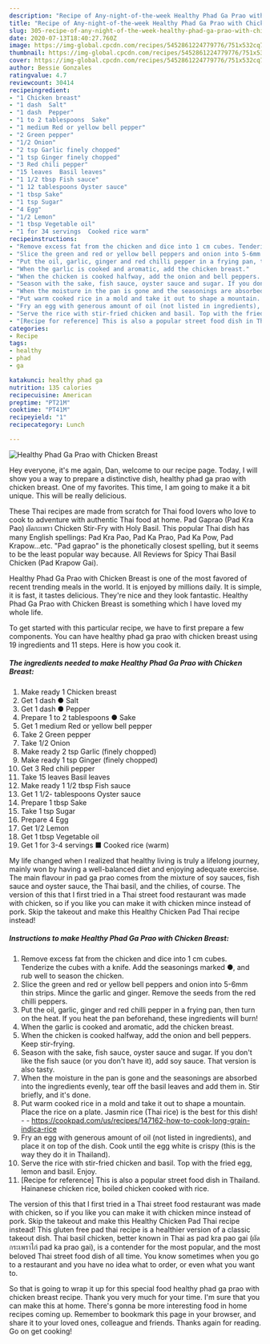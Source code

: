 ```yaml
---
description: "Recipe of Any-night-of-the-week Healthy Phad Ga Prao with Chicken Breast"
title: "Recipe of Any-night-of-the-week Healthy Phad Ga Prao with Chicken Breast"
slug: 305-recipe-of-any-night-of-the-week-healthy-phad-ga-prao-with-chicken-breast
date: 2020-07-13T18:40:27.760Z
image: https://img-global.cpcdn.com/recipes/5452861224779776/751x532cq70/healthy-phad-ga-prao-with-chicken-breast-recipe-main-photo.jpg
thumbnail: https://img-global.cpcdn.com/recipes/5452861224779776/751x532cq70/healthy-phad-ga-prao-with-chicken-breast-recipe-main-photo.jpg
cover: https://img-global.cpcdn.com/recipes/5452861224779776/751x532cq70/healthy-phad-ga-prao-with-chicken-breast-recipe-main-photo.jpg
author: Bessie Gonzales
ratingvalue: 4.7
reviewcount: 30414
recipeingredient:
- "1 Chicken breast"
- "1 dash  Salt"
- "1 dash  Pepper"
- "1 to 2 tablespoons  Sake"
- "1 medium Red or yellow bell pepper"
- "2 Green pepper"
- "1/2 Onion"
- "2 tsp Garlic finely chopped"
- "1 tsp Ginger finely chopped"
- "3 Red chili pepper"
- "15 leaves  Basil leaves"
- "1 1/2 tbsp Fish sauce"
- "1 12 tablespoons Oyster sauce"
- "1 tbsp Sake"
- "1 tsp Sugar"
- "4 Egg"
- "1/2 Lemon"
- "1 tbsp Vegetable oil"
- "1 for 34 servings  Cooked rice warm"
recipeinstructions:
- "Remove excess fat from the chicken and dice into 1 cm cubes. Tenderize the cubes with a knife. Add the seasonings marked ●, and rub well to season the chicken."
- "Slice the green and red or yellow bell peppers and onion into 5-6mm thin strips. Mince the garlic and ginger. Remove the seeds from the red chilli peppers."
- "Put the oil, garlic, ginger and red chilli pepper in a frying pan, then turn on the heat. If you heat the pan beforehand, these ingredients will burn!"
- "When the garlic is cooked and aromatic, add the chicken breast."
- "When the chicken is cooked halfway, add the onion and bell peppers. Keep stir-frying."
- "Season with the sake, fish sauce, oyster sauce and sugar. If you don&#39;t like the fish sauce (or you don&#39;t have it), add soy sauce. That version is also tasty."
- "When the moisture in the pan is gone and the seasonings are absorbed into the ingredients evenly, tear off the basil leaves and add them in. Stir briefly, and it&#39;s done."
- "Put warm cooked rice in a mold and take it out to shape a mountain. Place the rice on a plate. Jasmin rice (Thai rice) is the best for this dish!  https://cookpad.com/us/recipes/147162-how-to-cook-long-grain-indica-rice"
- "Fry an egg with generous amount of oil (not listed in ingredients), and place it on top of the dish. Cook until the egg white is crispy (this is the way they do it in Thailand)."
- "Serve the rice with stir-fried chicken and basil. Top with the fried egg, lemon and basil. Enjoy."
- "[Recipe for reference] This is also a popular street food dish in Thailand. Hainanese chicken rice, boiled chicken cooked with rice."
categories:
- Recipe
tags:
- healthy
- phad
- ga

katakunci: healthy phad ga 
nutrition: 135 calories
recipecuisine: American
preptime: "PT21M"
cooktime: "PT41M"
recipeyield: "1"
recipecategory: Lunch

---
```



![Healthy Phad Ga Prao with Chicken Breast](https://img-global.cpcdn.com/recipes/5452861224779776/751x532cq70/healthy-phad-ga-prao-with-chicken-breast-recipe-main-photo.jpg)

Hey everyone, it's me again, Dan, welcome to our recipe page. Today, I will show you a way to prepare a distinctive dish, healthy phad ga prao with chicken breast. One of my favorites. This time, I am going to make it a bit unique. This will be really delicious.

These Thai recipes are made from scratch for Thai food lovers who love to cook to adventure with authentic Thai food at home. Pad Gaprao (Pad Kra Pao) ผัดกะเพรา Chicken Stir-Fry with Holy Basil. This popular Thai dish has many English spellings: Pad Kra Pao, Pad Ka Prao, Pad Ka Pow, Pad Krapow…etc. &#34;Pad gaprao&#34; is the phonetically closest spelling, but it seems to be the least popular way because. All Reviews for Spicy Thai Basil Chicken (Pad Krapow Gai).

Healthy Phad Ga Prao with Chicken Breast is one of the most favored of recent trending meals in the world. It is enjoyed by millions daily. It is simple, it is fast, it tastes delicious. They're nice and they look fantastic. Healthy Phad Ga Prao with Chicken Breast is something which I have loved my whole life.


To get started with this particular recipe, we have to first prepare a few components. You can have healthy phad ga prao with chicken breast using 19 ingredients and 11 steps. Here is how you cook it.

<!--inarticleads1-->

##### The ingredients needed to make Healthy Phad Ga Prao with Chicken Breast:

1. Make ready 1 Chicken breast
1. Get 1 dash ● Salt
1. Get 1 dash ● Pepper
1. Prepare 1 to 2 tablespoons ● Sake
1. Get 1 medium Red or yellow bell pepper
1. Take 2 Green pepper
1. Take 1/2 Onion
1. Make ready 2 tsp Garlic (finely chopped)
1. Make ready 1 tsp Ginger (finely chopped)
1. Get 3 Red chili pepper
1. Take 15 leaves  Basil leaves
1. Make ready 1 1/2 tbsp Fish sauce
1. Get 1 1/2- tablespoons Oyster sauce
1. Prepare 1 tbsp Sake
1. Take 1 tsp Sugar
1. Prepare 4 Egg
1. Get 1/2 Lemon
1. Get 1 tbsp Vegetable oil
1. Get 1 for 3-4 servings ■ Cooked rice (warm)


My life changed when I realized that healthy living is truly a lifelong journey, mainly won by having a well-balanced diet and enjoying adequate exercise. The main flavour in pad ga prao comes from the mixture of soy sauces, fish sauce and oyster sauce, the Thai basil, and the chilies, of course. The version of this that I first tried in a Thai street food restaurant was made with chicken, so if you like you can make it with chicken mince instead of pork. Skip the takeout and make this Healthy Chicken Pad Thai recipe instead! 

<!--inarticleads2-->

##### Instructions to make Healthy Phad Ga Prao with Chicken Breast:

1. Remove excess fat from the chicken and dice into 1 cm cubes. Tenderize the cubes with a knife. Add the seasonings marked ●, and rub well to season the chicken.
1. Slice the green and red or yellow bell peppers and onion into 5-6mm thin strips. Mince the garlic and ginger. Remove the seeds from the red chilli peppers.
1. Put the oil, garlic, ginger and red chilli pepper in a frying pan, then turn on the heat. If you heat the pan beforehand, these ingredients will burn!
1. When the garlic is cooked and aromatic, add the chicken breast.
1. When the chicken is cooked halfway, add the onion and bell peppers. Keep stir-frying.
1. Season with the sake, fish sauce, oyster sauce and sugar. If you don&#39;t like the fish sauce (or you don&#39;t have it), add soy sauce. That version is also tasty.
1. When the moisture in the pan is gone and the seasonings are absorbed into the ingredients evenly, tear off the basil leaves and add them in. Stir briefly, and it&#39;s done.
1. Put warm cooked rice in a mold and take it out to shape a mountain. Place the rice on a plate. Jasmin rice (Thai rice) is the best for this dish! -  - https://cookpad.com/us/recipes/147162-how-to-cook-long-grain-indica-rice
1. Fry an egg with generous amount of oil (not listed in ingredients), and place it on top of the dish. Cook until the egg white is crispy (this is the way they do it in Thailand).
1. Serve the rice with stir-fried chicken and basil. Top with the fried egg, lemon and basil. Enjoy.
1. [Recipe for reference] This is also a popular street food dish in Thailand. Hainanese chicken rice, boiled chicken cooked with rice.


The version of this that I first tried in a Thai street food restaurant was made with chicken, so if you like you can make it with chicken mince instead of pork. Skip the takeout and make this Healthy Chicken Pad Thai recipe instead! This gluten free pad thai recipe is a healthier version of a classic takeout dish. Thai basil chicken, better known in Thai as pad kra pao gai (ผัดกระเพราไก่ pad ka prao gai), is a contender for the most popular, and the most beloved Thai street food dish of all time. You know sometimes when you go to a restaurant and you have no idea what to order, or even what you want to. 

So that is going to wrap it up for this special food healthy phad ga prao with chicken breast recipe. Thank you very much for your time. I'm sure that you can make this at home. There's gonna be more interesting food in home recipes coming up. Remember to bookmark this page in your browser, and share it to your loved ones, colleague and friends. Thanks again for reading. Go on get cooking!

